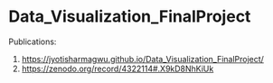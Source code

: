 # Data_Visualization_FinalProject
Publications: 
1) https://jyotisharmagwu.github.io/Data_Visualization_FinalProject/
2) https://zenodo.org/record/4322114#.X9kD8NhKiUk
